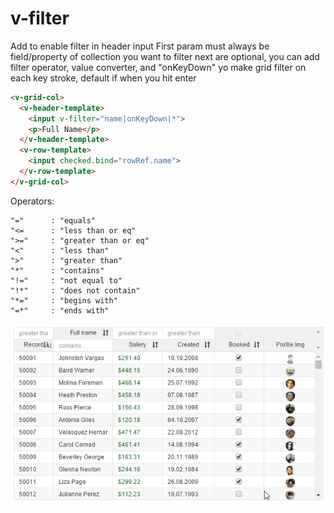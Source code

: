 # v-filter
Add to enable filter in header input
First param must always be field/property of collection you want to filter
next are optional, you can add filter operator, value converter, and "onKeyDown" yo make grid filter on each key stroke, default if when you hit enter

```html
<v-grid-col>
  <v-header-template>
    <input v-filter="name|onKeyDown|*">
    <p>Full Name</p>
  </v-header-template>
  <v-row-template>
    <input checked.bind="rowRef.name">
  </v-row-template>
</v-grid-col>
   ```
   
Operators:
```
"="      : "equals"
"<=      : "less than or eq"
">="     : "greater than or eq"
"<"      : "less than"
">"      : "greater than"
"*"      : "contains"
"!="     : "not equal to"
"!*"     : "does not contain"
"*="     : "begins with"
"=*"     : "ends with"
```
   
   
![filter](animation-filter.gif)